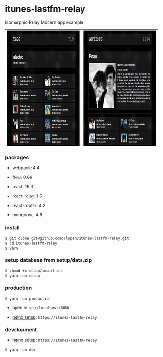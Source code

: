 # itunes-lastfm-relay

Isomorphic Relay Modern app example

<img src="/src/images/screenshot-01.png" align="left" height="380" width="390"> | <img src="/src/images/screenshot-02.png" align="right" height="380" width="390">
--- | ---


### packages

* webpack: 4.4

* flow: 0.69

* react: 16.3

* react-relay: 1.5

* react-router: 4.2

* mongoose: 4.5

### install

```
$ git clone git@github.com:slopen/itunes-lastfm-relay.git
$ cd itunes-lastfm-relay
$ yarn

```

### setup database from setup/data.zip

```
$ chmod +x setup/import.sh
$ yarn run setup

```

### production

```
$ yarn run production
```

* open `http://localhost:8080`

* [nginx setup](/nginx): `https://itunes-lastfm-relay`

### development

* [nginx setup](/nginx): `https://itunes-lastfm-relay`

```
$ yarn run dev
```
